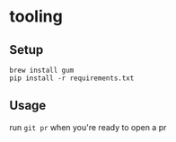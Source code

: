 # tooling

## Setup
```
brew install gum
pip install -r requirements.txt

```


## Usage
run `git pr` when you're ready to open a pr
